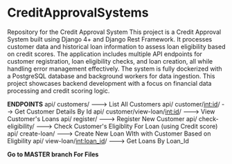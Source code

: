 # CreditApprovalSystems
Repository for the Credit Approval System
This project is a Credit Approval System built using Django 4+ and Django Rest Framework. It processes customer data and historical loan information to assess loan eligibility based on credit scores. The application includes multiple API endpoints for customer registration, loan eligibility checks, and loan creation, all while handling error management effectively. The system is fully dockerized with a PostgreSQL database and background workers for data ingestion. This project showcases backend development with a focus on financial data processing and credit scoring logic.



**ENDPOINTS**
api/ customers/ ---> List All Customers
api/ customer/<int:id>/ --> Get Customer Details By Id
api/ customer/view-loan/<int:id>/ ---> View Customer's Loans
api/ register/ ---> Register New Customer
api/ check-eligibility/ ---> Check Customer's Eligiblity For Loan (using Credit score)
api/ create-loan/ ---> Create New Loan WIth with Customer Based on Eligbility
api/ view-loan/<int:loan_id>/ ---> Get Loans By Loan_Id



**Go to MASTER branch For Files**
